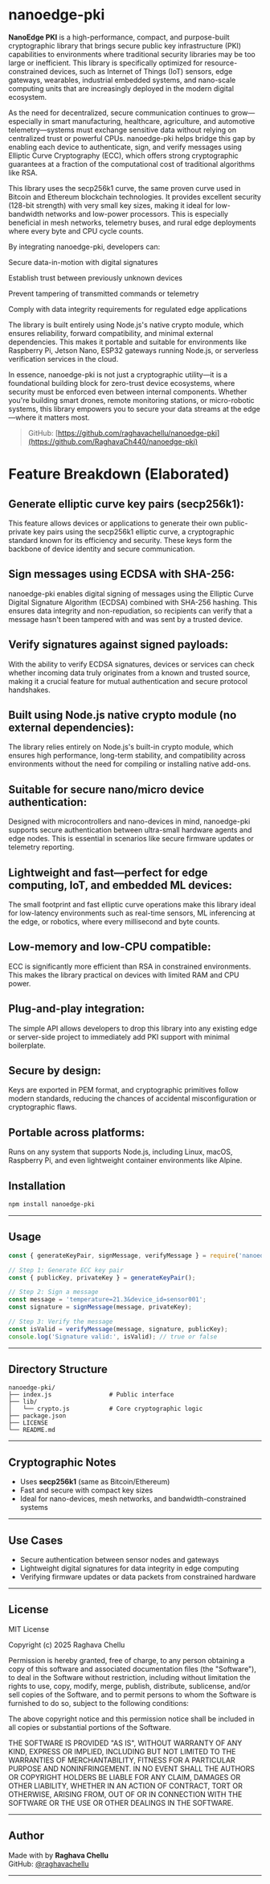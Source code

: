 #  nanoedge-pki

**NanoEdge PKI** is a high-performance, compact, and purpose-built cryptographic library that brings secure public key infrastructure (PKI) capabilities to environments where traditional security libraries may be too large or inefficient. This library is specifically optimized for resource-constrained devices, such as Internet of Things (IoT) sensors, edge gateways, wearables, industrial embedded systems, and nano-scale computing units that are increasingly deployed in the modern digital ecosystem.

As the need for decentralized, secure communication continues to grow—especially in smart manufacturing, healthcare, agriculture, and automotive telemetry—systems must exchange sensitive data without relying on centralized trust or powerful CPUs. nanoedge-pki helps bridge this gap by enabling each device to authenticate, sign, and verify messages using Elliptic Curve Cryptography (ECC), which offers strong cryptographic guarantees at a fraction of the computational cost of traditional algorithms like RSA.

This library uses the secp256k1 curve, the same proven curve used in Bitcoin and Ethereum blockchain technologies. It provides excellent security (128-bit strength) with very small key sizes, making it ideal for low-bandwidth networks and low-power processors. This is especially beneficial in mesh networks, telemetry buses, and rural edge deployments where every byte and CPU cycle counts.

By integrating nanoedge-pki, developers can:

Secure data-in-motion with digital signatures

Establish trust between previously unknown devices

Prevent tampering of transmitted commands or telemetry

Comply with data integrity requirements for regulated edge applications

The library is built entirely using Node.js's native crypto module, which ensures reliability, forward compatibility, and minimal external dependencies. This makes it portable and suitable for environments like Raspberry Pi, Jetson Nano, ESP32 gateways running Node.js, or serverless verification services in the cloud.

In essence, nanoedge-pki is not just a cryptographic utility—it is a foundational building block for zero-trust device ecosystems, where security must be enforced even between internal components. Whether you're building smart drones, remote monitoring stations, or micro-robotic systems, this library empowers you to secure your data streams at the edge—where it matters most.



> GitHub: [https://github.com/raghavachellu/nanoedge-pki](https://github.com/RaghavaCh440/nanoedge-pki)

# Feature Breakdown (Elaborated)

## Generate elliptic curve key pairs (secp256k1):
This feature allows devices or applications to generate their own public-private key pairs using the secp256k1 elliptic curve, a cryptographic standard known for its efficiency and security. These keys form the backbone of device identity and secure communication.

## Sign messages using ECDSA with SHA-256:
nanoedge-pki enables digital signing of messages using the Elliptic Curve Digital Signature Algorithm (ECDSA) combined with SHA-256 hashing. This ensures data integrity and non-repudiation, so recipients can verify that a message hasn't been tampered with and was sent by a trusted device.

## Verify signatures against signed payloads:
With the ability to verify ECDSA signatures, devices or services can check whether incoming data truly originates from a known and trusted source, making it a crucial feature for mutual authentication and secure protocol handshakes.

## Built using Node.js native crypto module (no external dependencies):
The library relies entirely on Node.js's built-in crypto module, which ensures high performance, long-term stability, and compatibility across environments without the need for compiling or installing native add-ons.

## Suitable for secure nano/micro device authentication:
Designed with microcontrollers and nano-devices in mind, nanoedge-pki supports secure authentication between ultra-small hardware agents and edge nodes. This is essential in scenarios like secure firmware updates or telemetry reporting.

## Lightweight and fast—perfect for edge computing, IoT, and embedded ML devices:
The small footprint and fast elliptic curve operations make this library ideal for low-latency environments such as real-time sensors, ML inferencing at the edge, or robotics, where every millisecond and byte counts.

## Low-memory and low-CPU compatible:
ECC is significantly more efficient than RSA in constrained environments. This makes the library practical on devices with limited RAM and CPU power.

## Plug-and-play integration:
The simple API allows developers to drop this library into any existing edge or server-side project to immediately add PKI support with minimal boilerplate.

## Secure by design:
Keys are exported in PEM format, and cryptographic primitives follow modern standards, reducing the chances of accidental misconfiguration or cryptographic flaws.

## Portable across platforms:
Runs on any system that supports Node.js, including Linux, macOS, Raspberry Pi, and even lightweight container environments like Alpine.


##  Installation

```bash
npm install nanoedge-pki
```

---

##  Usage

```js
const { generateKeyPair, signMessage, verifyMessage } = require('nanoedge-pki');

// Step 1: Generate ECC key pair
const { publicKey, privateKey } = generateKeyPair();

// Step 2: Sign a message
const message = 'temperature=21.3&device_id=sensor001';
const signature = signMessage(message, privateKey);

// Step 3: Verify the message
const isValid = verifyMessage(message, signature, publicKey);
console.log('Signature valid:', isValid); // true or false
```

---

##  Directory Structure

```
nanoedge-pki/
├── index.js                # Public interface
├── lib/
│   └── crypto.js           # Core cryptographic logic
├── package.json
├── LICENSE
└── README.md
```

---

## Cryptographic Notes

-  Uses **secp256k1** (same as Bitcoin/Ethereum)
-  Fast and secure with compact key sizes
-  Ideal for nano-devices, mesh networks, and bandwidth-constrained systems

---

##  Use Cases

- Secure authentication between sensor nodes and gateways
- Lightweight digital signatures for data integrity in edge computing
- Verifying firmware updates or data packets from constrained hardware

---

## License

MIT License

Copyright (c) 2025 Raghava Chellu

Permission is hereby granted, free of charge, to any person obtaining a copy
of this software and associated documentation files (the "Software"), to deal
in the Software without restriction, including without limitation the rights
to use, copy, modify, merge, publish, distribute, sublicense, and/or sell
copies of the Software, and to permit persons to whom the Software is
furnished to do so, subject to the following conditions:

The above copyright notice and this permission notice shall be included in all
copies or substantial portions of the Software.

THE SOFTWARE IS PROVIDED "AS IS", WITHOUT WARRANTY OF ANY KIND, EXPRESS OR
IMPLIED, INCLUDING BUT NOT LIMITED TO THE WARRANTIES OF MERCHANTABILITY,
FITNESS FOR A PARTICULAR PURPOSE AND NONINFRINGEMENT. IN NO EVENT SHALL THE
AUTHORS OR COPYRIGHT HOLDERS BE LIABLE FOR ANY CLAIM, DAMAGES OR OTHER
LIABILITY, WHETHER IN AN ACTION OF CONTRACT, TORT OR OTHERWISE, ARISING FROM,
OUT OF OR IN CONNECTION WITH THE SOFTWARE OR THE USE OR OTHER DEALINGS IN THE
SOFTWARE.

---

## Author

Made with by **Raghava Chellu**  
GitHub: [@raghavachellu](https://github.com/RaghavaCh440)

---

